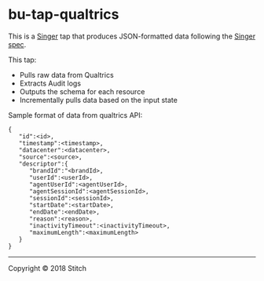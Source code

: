 # bu-tap-qualtrics

This is a [Singer](https://singer.io) tap that produces JSON-formatted data
following the [Singer
spec](https://github.com/singer-io/getting-started/blob/master/SPEC.md).

This tap:

- Pulls raw data from Qualtrics
- Extracts Audit logs
- Outputs the schema for each resource
- Incrementally pulls data based on the input state

Sample format of data from qualtrics API:
```
{
   "id":<id>,
   "timestamp":<timestamp>,
   "datacenter":<datacenter>,
   "source":<source>,
   "descriptor":{
      "brandId":"<brandId>,
      "userId":<userId>,
      "agentUserId":<agentUserId>,
      "agentSessionId":<agentSessionId>,
      "sessionId":<sessionId>,
      "startDate":<startDate>,
      "endDate":<endDate>,
      "reason":<reason>,
      "inactivityTimeout":<inactivityTimeout>,
      "maximumLength":<maximumLength>
   }
}
```
---

Copyright &copy; 2018 Stitch
